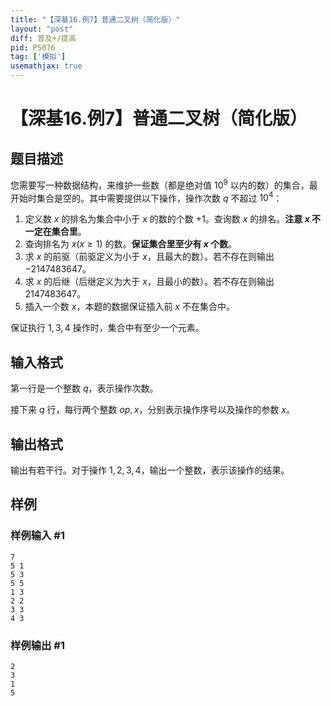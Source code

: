 ```yaml
---
title: "【深基16.例7】普通二叉树（简化版）"
layout: "post"
diff: 普及+/提高
pid: P5076
tag: ['模拟']
usemathjax: true
---
```


# 【深基16.例7】普通二叉树（简化版）
## 题目描述

您需要写一种数据结构，来维护一些数（都是绝对值 $10^9$ 以内的数）的集合，最开始时集合是空的。其中需要提供以下操作，操作次数 $q$ 不超过 $10^4$：

1. 定义数 $x$ 的排名为集合中小于 $x$ 的数的个数 $+1$。查询数 $x$ 的排名。**注意 $x$ 不一定在集合里**。
2. 查询排名为 $x(x\ge 1)$ 的数。**保证集合里至少有 $x$ 个数**。
3. 求 $x$ 的前驱（前驱定义为小于 $x$，且最大的数）。若不存在则输出 $-2147483647$。
4. 求 $x$ 的后继（后继定义为大于 $x$，且最小的数）。若不存在则输出 $2147483647$。
5. 插入一个数 $x$，本题的数据保证插入前 $x$ 不在集合中。

保证执行 $1,3,4$ 操作时，集合中有至少一个元素。
## 输入格式

第一行是一个整数 $q$，表示操作次数。

接下来 $q$ 行，每行两个整数 $op,x$，分别表示操作序号以及操作的参数 $x$。
## 输出格式

输出有若干行。对于操作 $1,2,3,4$，输出一个整数，表示该操作的结果。
## 样例

### 样例输入 #1
```
7
5 1
5 3
5 5
1 3
2 2
3 3
4 3
```
### 样例输出 #1
```
2
3
1
5

```
